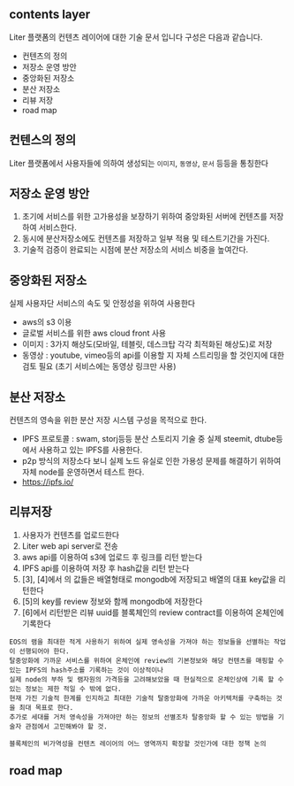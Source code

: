 ## contents layer
Liter 플랫폼의 컨텐츠 레이어에 대한 기술 문서 입니다 구성은 다음과 같습니다.

  - 컨텐츠의 정의
  - 저장소 운영 방안
  - 중앙화된 저장소
  - 분산 저장소
  - 리뷰 저장
  - road map

## 컨텐스의 정의
Liter 플랫폼에서 사용자들에 의하여 생성되는 `이미지`, `동영상`, `문서` 등등을 통칭한다


## 저장소 운영 방안
1. 초기에 서비스를 위한 고가용성을 보장하기 위하여 중앙화된 서버에 컨텐츠를 저장하여 서비스한다.
2. 동시에 분산저장소에도 컨텐츠를 저장하고 일부 적용 및 테스트기간을 가진다. 
3. 기술적 검증이 완료되는 시점에 분산 저장소의 서비스 비중을 높여간다.

## 중앙화된 저장소
실제 사용자단 서비스의 속도 및 안정성을 위하여 사용한다
  - aws의 s3 이용
  - 글로벌 서비스를 위한 aws cloud front 사용
  - 이미지 : 3가지 해상도(모바일, 테블릿, 데스크탑 각각 최적화된 해상도)로 저장
  - 동영상 : youtube, vimeo등의 api를 이용할 지 자체 스트리밍을 할 것인지에 대한 검토 필요 (초기 서비스에는 동영상 링크만 사용)

## 분산 저장소
컨텐츠의 영속을 위한 분산 저장 시스템 구성을 목적으로 한다.
  - IPFS 프로토콜 : swam, storj등등 분산 스토리지 기술 중 실제 steemit, dtube등에서 사용하고 있는 IPFS를 사용한다.
  - p2p 방식의 저장소다 보니 실제 노드 유실로 인한 가용성 문제를 해결하기 위하여 자체 node를 운영하면서 테스트 한다.
  - <https://ipfs.io/>

## 리뷰저장
  1. 사용자가 컨텐츠를 업로드한다
  2. Liter web api server로 전송
  3. aws api를 이용하여 s3에 업로드 후 링크를 리턴 받는다
  4. IPFS api를 이용하여 저장 후 hash값을 리턴 받는다
  5. [3], [4]에서 의 값들은 배열형태로 mongodb에 저장되고 배열의 대표 key값을 리턴한다
  6. [5]의 key를 review 정보와 함께 mongodb에 저장한다
  7. [6]에서 리턴받은 리뷰 uuid를 블록체인의 review contract를 이용하여 온체인에 기록한다

```
EOS의 램을 최대한 적게 사용하기 위하여 실제 영속성을 가져야 하는 정보들을 선별하는 작업이 선행되어야 한다.
탈중앙화에 가까운 서비스를 위하여 온체인에 review의 기본정보와 해당 컨텐츠를 매핑할 수 있는 IPFS의 hash주소를 기록하는 것이 이상적이나
실제 node의 부하 및 램자원의 가격등을 고려해보았을 때 현실적으로 온체인상에 기록 할 수 있는 정보는 제한 적일 수 밖에 없다.
현재 가진 기술적 한계를 인지하고 최대한 기술적 탈중앙화에 가까운 아키텍처를 구축하는 것을 최대 목표로 한다.
추가로 세대를 거처 영속성을 가져야만 하는 정보의 선별조차 탈중앙화 할 수 있는 방법을 기술자 관점에서 고민해봐야 할 것.
```
```
블록체인의 비가역성을 컨텐츠 레이어의 어느 영역까지 확장할 것인가에 대한 정책 논의
```
## road map